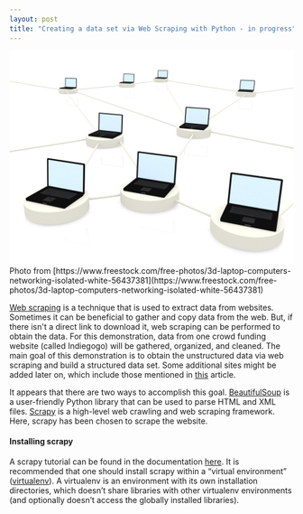 ```yaml
---
layout: post
title: "Creating a data set via Web Scraping with Python - in progress"
---
```


<img src="/assets/img/freestock_56437381.jpg">
Photo from [https://www.freestock.com/free-photos/3d-laptop-computers-networking-isolated-white-56437381](https://www.freestock.com/free-photos/3d-laptop-computers-networking-isolated-white-56437381)

[Web scraping](https://en.wikipedia.org/wiki/Web_scraping) is a technique that is used to extract data from websites. Sometimes it can be beneficial to gather and copy data from the web. But, if there isn't a direct link to download it, web scraping can be performed to obtain the data. For this demonstration, data from one crowd funding website (called Indiegogo) will be gathered, organized, and cleaned. The main goal of this demonstration is to obtain the unstructured data via web scraping and build a structured data set. Some additional sites might be added later on, which include those mentioned in [this](https://www.investopedia.com/articles/personal-finance/091415/8-best-alternatives-kickstarter.asp) article. 

It appears that there are two ways to accomplish this goal. [BeautifulSoup](https://www.crummy.com/software/BeautifulSoup/bs4/doc/) is a user-friendly Python library that can be used to parse HTML and XML files. [Scrapy](https://docs.scrapy.org/en/latest/) is a high-level web crawling and web scraping framework. Here, scrapy has been chosen to scrape the website. 

#### Installing scrapy
A scrapy tutorial can be found in the documentation [here](https://doc.scrapy.org/en/latest/intro/tutorial.html). It is recommended that one should install scrapy within a “virtual environment” ([virtualenv](https://virtualenv.pypa.io/en/latest/)). A virtualenv is an environment with its own installation directories, which doesn’t share libraries with other virtualenv environments (and optionally doesn’t access the globally installed libraries). 



